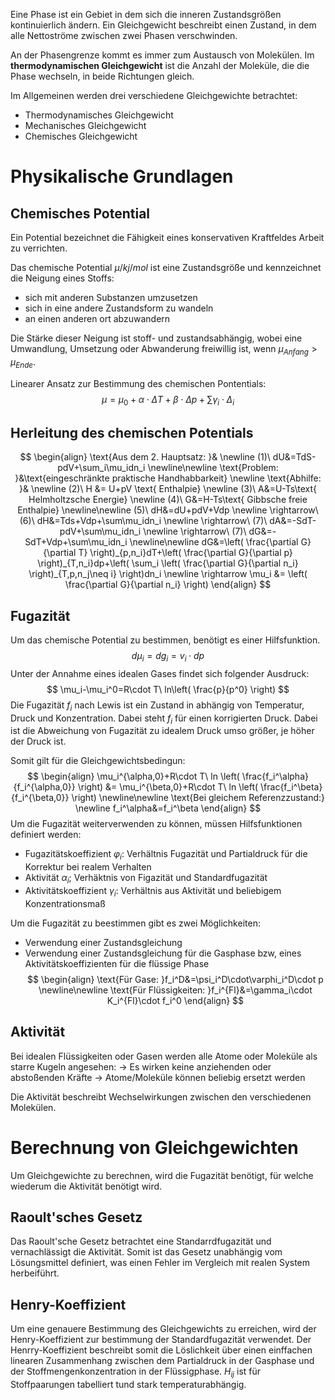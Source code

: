 Eine Phase ist ein Gebiet in dem sich die inneren Zustandsgrößen kontinuierlich ändern. Ein Gleichgewicht beschreibt einen Zustand, in dem alle Nettoströme zwischen zwei Phasen verschwinden.

An der Phasengrenze kommt es immer zum Austausch von Molekülen. Im **thermodynamischen Gleichgewicht** ist die Anzahl der Moleküle, die die Phase wechseln, in beide Richtungen gleich.

Im Allgemeinen werden drei verschiedene Gleichgewichte betrachtet:
- Thermodynamisches Gleichgewicht
- Mechanisches Gleichgewicht
- Chemisches Gleichgewicht

# Physikalische Grundlagen
## Chemisches Potential
Ein Potential bezeichnet die Fähigkeit eines konservativen Kraftfeldes Arbeit zu verrichten.

Das chemische Potential $\mu / kj/mol$ ist eine Zustandsgröße und kennzeichnet die Neigung eines Stoffs:
- sich mit anderen Substanzen umzusetzen
- sich in eine andere Zustandsform zu wandeln
- an einen anderen ort abzuwandern

Die Stärke dieser Neigung ist stoff- und zustandsabhängig, wobei eine Umwandlung, Umsetzung oder Abwanderung freiwillig ist, wenn $\mu_{Anfang}>\mu_{Ende}$.

Linearer Ansatz zur Bestimmung des chemischen Pontentials:
$$
\mu=\mu_0+\alpha\cdot\Delta T+\beta\cdot\Delta p+\sum\gamma_i\cdot\Delta_i
$$

## Herleitung des chemischen Potentials
$$
\begin{align}
\text{Aus dem 2. Hauptsatz: }&
\newline
(1)\ dU&=TdS-pdV+\sum_i\mu_idn_i
\newline\newline
\text{Problem: }&\text{eingeschränkte praktische Handhabbarkeit}
\newline
\text{Abhilfe: }&
\newline
(2)\ H &= U+pV \text{ Enthalpie}
\newline
(3)\ A&=U-Ts\text{ Helmholtzsche Energie}
\newline
(4)\ G&=H-Ts\text{ Gibbsche freie Enthalpie}
\newline\newline
(5)\ dH&=dU+pdV+Vdp
\newline
\rightarrow\ (6)\ dH&=Tds+Vdp+\sum\mu_idn_i
\newline
\rightarrow\ (7)\ dA&=-SdT-pdV+\sum\mu_idn_i
\newline
\rightarrow\ (7)\ dG&=-SdT+Vdp+\sum\mu_idn_i
\newline\newline
dG&=\left( \frac{\partial G}{\partial T} \right)_{p,n_i}dT+\left( \frac{\partial G}{\partial p} \right)_{T,n_i}dp+\left( \sum_i \left( \frac{\partial G}{\partial n_i} \right)_{T,p,n_j\neq i} \right)dn_i
\newline
\rightarrow \mu_i &= \left( \frac{\partial G}{\partial n_i} \right)
\end{align}
$$
## Fugazität
Um das chemische Potential zu bestimmen, benötigt es einer Hilfsfunktion.
$$
d\mu_i=dg_i=v_i\cdot dp
$$
Unter der Annahme eines idealen Gases findet sich folgender Ausdruck:
$$
\mu_i-\mu_i^0=R\cdot T\ ln\left( \frac{p}{p^0} \right)
$$
Die Fugazität $f_i$ nach Lewis ist ein Zustand in abhängig von Temperatur, Druck und Konzentration. Dabei steht $f_i$ für einen korrigierten Druck. Dabei ist die Abweichung von Fugazität zu idealem Druck umso größer, je höher der Druck ist.

Somit gilt für die Gleichgewichtsbedingun:
$$
\begin{align}
\mu_i^{\alpha,0}+R\cdot T\ ln \left( \frac{f_i^\alpha}{f_i^{\alpha,0}} \right) &= \mu_i^{\beta,0}+R\cdot T\ ln \left( \frac{f_i^\beta}{f_i^{\beta,0}} \right)
\newline\newline
\text{Bei gleichem Referenzzustand:}
\newline
f_i^\alpha&=f_i^\beta
\end{align}
$$
Um die Fugazität weiterverwenden zu können, müssen Hilfsfunktionen definiert werden:
- Fugazitätskoeffizient $\varphi_i$: Verhältnis Fugazität und Partialdruck für die Korrektur bei realem Verhalten
- Aktivität $\alpha_i$; Verhäktnis von Figazität und Standardfugazität
- Aktivitätskoeffizient $\gamma_i$: Verhältnis aus Aktivität und beliebigem Konzentrationsmaß

Um die Fugazität zu beestimmen gibt es zwei Möglichkeiten:
- Verwendung einer Zustandsgleichung
- Verwendung einer Zustandsgleichung für die Gasphase bzw, eines Aktivitätskoeffizienten für die flüssige Phase
$$
\begin{align}
\text{Für Gase: }f_i^D&=\psi_i^D\cdot\varphi_i^D\cdot p
\newline\newline
\text{Für Flüssigkeiten: }f_i^{Fl}&=\gamma_i\cdot K_i^{Fl}\cdot f_i^0
\end{align}
$$
## Aktivität
Bei idealen Flüssigkeiten oder Gasen werden alle Atome oder Moleküle als starre Kugeln angesehen:
-> Es wirken keine anziehenden oder abstoßenden Kräfte
-> Atome/Moleküle können beliebig ersetzt werden

Die Aktivität beschreibt Wechselwirkungen zwischen den verschiedenen Molekülen.

# Berechnung von Gleichgewichten
Um Gleichgewichte zu berechnen, wird die Fugazität benötigt, für welche wiederum die Aktivität benötigt wird.
## Raoult'sches Gesetz
Das Raoult'sche Gesetz betrachtet eine Standarrdfugazität und vernachlässigt die Aktivität. Somit ist das Gesetz unabhängig vom Lösungsmittel definiert, was einen Fehler im Vergleich mit realen System herbeiführt.
## Henry-Koeffizient
Um eine genauere Bestimmung des Gleichgewichts zu erreichen, wird der Henry-Koeffizient zur bestimmung der Standardfugazität verwendet. Der Henrry-Koeffizient beschreibt somit die Löslichkeit über einen einffachen linearen Zusammenhang zwischen dem Partialdruck in der Gasphase und der Stoffmengenkonzentration in der Flüssigphase. $H_{ij}$ ist für Stoffpaarungen tabelliert tund stark temperaturabhängig.